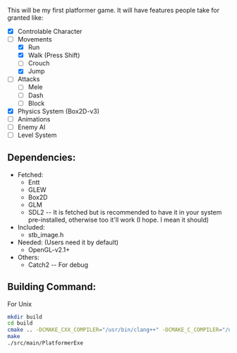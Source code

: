 This will be my first platformer game. It will have features people take for granted like:

- [x] Controlable Character
- [ ] Movements
    - [x] Run
    - [x] Walk (Press Shift)
    - [ ] Crouch
    - [x] Jump
- [ ] Attacks
    - [ ] Mele
    - [ ] Dash
    - [ ] Block
- [x] Physics System (Box2D-v3)
- [ ] Animations
- [ ] Enemy AI
- [ ] Level System

## Dependencies:

- Fetched:
    - Entt
    - GLEW
    - Box2D
    - GLM
    - SDL2 -- It is fetched but is recommended to have it in your system pre-installed, otherwise too it'll work (I hope. I mean it should)
- Included:
    - stb_image.h
- Needed: (Users need it by default)
    - OpenGL-v2.1+
- Others:
    - Catch2 -- For debug


## Building Command:

For Unix

```bash
mkdir build
cd build
cmake .. -DCMAKE_CXX_COMPILER="/usr/bin/clang++" -DCMAKE_C_COMPILER="/usr/bin/clang" -DCMAKE_CXX_FLAGS="-Wall -O3 -ffast-math" -DCMAKE_BUILD_TYPE=Release -DENABLE_TESTING="OFF"
make
./src/main/PlatformerExe
```

